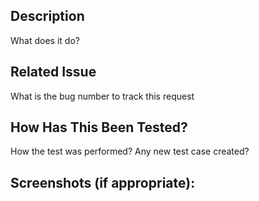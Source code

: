Description
-----------
What does it do?

Related Issue
-------------
What is the bug number to track this request

How Has This Been Tested?
-------------------------
How the test was performed? Any new test case created?

Screenshots (if appropriate):
-----------------------------
